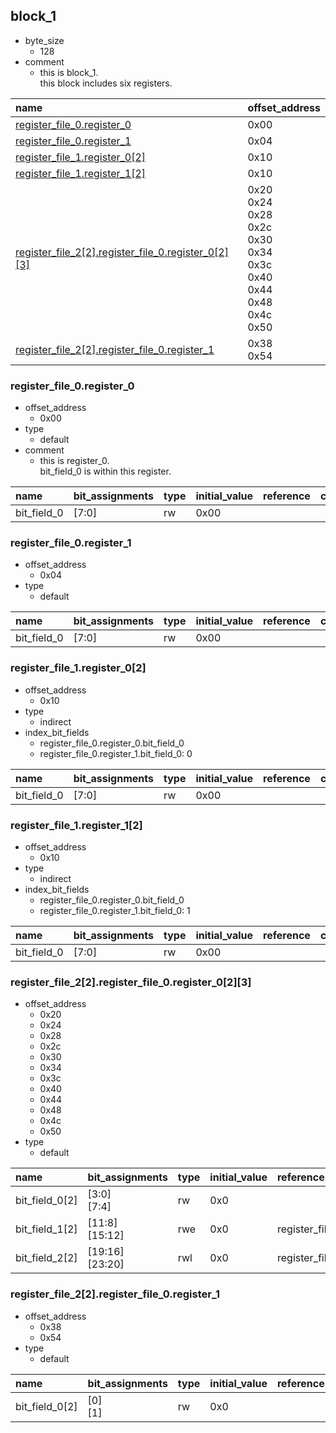 ## block_1

* byte_size
    * 128
* comment
    * this is block_1.<br>this block includes six registers.

|name|offset_address|
|:--|:--|
|[register_file_0.register_0](#block_1-register_file_0-register_0)|0x00|
|[register_file_0.register_1](#block_1-register_file_0-register_1)|0x04|
|[register_file_1.register_0[2]](#block_1-register_file_1-register_0)|0x10|
|[register_file_1.register_1[2]](#block_1-register_file_1-register_1)|0x10|
|[register_file_2[2].register_file_0.register_0[2][3]](#block_1-register_file_2-register_file_0-register_0)|0x20<br>0x24<br>0x28<br>0x2c<br>0x30<br>0x34<br>0x3c<br>0x40<br>0x44<br>0x48<br>0x4c<br>0x50|
|[register_file_2[2].register_file_0.register_1](#block_1-register_file_2-register_file_0-register_1)|0x38<br>0x54|

### <div id="block_1-register_file_0-register_0"></div>register_file_0.register_0

* offset_address
    * 0x00
* type
    * default
* comment
    * this is register_0.<br>bit_field_0 is within this register.

|name|bit_assignments|type|initial_value|reference|comment|
|:--|:--|:--|:--|:--|:--|
|bit_field_0|[7:0]|rw|0x00|||

### <div id="block_1-register_file_0-register_1"></div>register_file_0.register_1

* offset_address
    * 0x04
* type
    * default

|name|bit_assignments|type|initial_value|reference|comment|
|:--|:--|:--|:--|:--|:--|
|bit_field_0|[7:0]|rw|0x00|||

### <div id="block_1-register_file_1-register_0"></div>register_file_1.register_0[2]

* offset_address
    * 0x10
* type
    * indirect
* index_bit_fields
    * register_file_0.register_0.bit_field_0
    * register_file_0.register_1.bit_field_0: 0

|name|bit_assignments|type|initial_value|reference|comment|
|:--|:--|:--|:--|:--|:--|
|bit_field_0|[7:0]|rw|0x00|||

### <div id="block_1-register_file_1-register_1"></div>register_file_1.register_1[2]

* offset_address
    * 0x10
* type
    * indirect
* index_bit_fields
    * register_file_0.register_0.bit_field_0
    * register_file_0.register_1.bit_field_0: 1

|name|bit_assignments|type|initial_value|reference|comment|
|:--|:--|:--|:--|:--|:--|
|bit_field_0|[7:0]|rw|0x00|||

### <div id="block_1-register_file_2-register_file_0-register_0"></div>register_file_2[2].register_file_0.register_0[2][3]

* offset_address
    * 0x20
    * 0x24
    * 0x28
    * 0x2c
    * 0x30
    * 0x34
    * 0x3c
    * 0x40
    * 0x44
    * 0x48
    * 0x4c
    * 0x50
* type
    * default

|name|bit_assignments|type|initial_value|reference|comment|
|:--|:--|:--|:--|:--|:--|
|bit_field_0[2]|[3:0]<br>[7:4]|rw|0x0|||
|bit_field_1[2]|[11:8]<br>[15:12]|rwe|0x0|register_file_0.register_0.bit_field_0||
|bit_field_2[2]|[19:16]<br>[23:20]|rwl|0x0|register_file_2.register_file_0.register_1.bit_field_0||

### <div id="block_1-register_file_2-register_file_0-register_1"></div>register_file_2[2].register_file_0.register_1

* offset_address
    * 0x38
    * 0x54
* type
    * default

|name|bit_assignments|type|initial_value|reference|comment|
|:--|:--|:--|:--|:--|:--|
|bit_field_0[2]|[0]<br>[1]|rw|0x0|||
